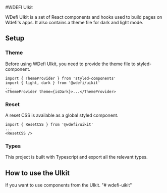 #WDEFI UIkit


WDefi UIkit is a set of React components and hooks used to build pages on Wdefi's apps. It also contains a theme file for dark and light mode.


## Setup

### Theme

Before using WDefi UIkit, you need to provide the theme file to styled-component.

```
import { ThemeProvider } from 'styled-components'
import { light, dark } from '@wdefi/uikit'
...
<ThemeProvider theme={isDark}>...</ThemeProvider>
```

### Reset

A reset CSS is available as a global styled component.

```
import { ResetCSS } from '@wdefi/uikit'
...
<ResetCSS />
```

### Types

This project is built with Typescript and export all the relevant types.

## How to use the UIkit

If you want to use components from the UIkit.
"# wdefi-uikit" 
